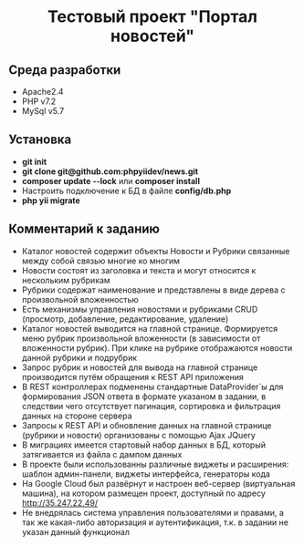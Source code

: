 <p align="center">
	<h1 align="center">Тестовый проект "Портал новостей"</h1>
</p>
<h2>Среда разработки</h2>
<ul>
	<li>Apache2.4</li>
	<li>PHP v7.2</li>
	<li>MySql v5.7</li>
</ul>
<h2>Установка</h2>
<ul>
	<li><b>git init</b></li>
	<li><b>git clone git@github.com:phpyiidev/news.git</b></li>
	<li><b>composer update --lock</b> или <b>composer install</b></li>
	<li>Настроить подключение к БД в файле <b>config/db.php</b></li>
	<li><b>php yii migrate</b></li>
</ul>
<h2>Комментарий к заданию</h2>
<ul>
    <li>Каталог новостей содержит объекты Новости и Рубрики связанные между собой связью многие ко многим</li>
    <li>Новости состоят из заголовка и текста и могут относится к нескольким рубрикам</li>
    <li>Рубрики содержат наименование и представлены в виде дерева с произвольной вложенностью</li>
    <li>Есть механизмы управления новостями и рубриками CRUD (просмотр, добавление, редактирование, удаление)</li>
    <li>Каталог новостей выводится на главной странице. Формируется меню рубрик произвольной вложенности (в зависимости от вложенности рубрик). При клике на рубрике отображаются новости данной рубрики и подрубрик</li>
    <li>Запрос рубрик и новостей для вывода на главной странице производится путём обращения к REST API приложения</li>
    <li>В REST контроллерах подменены стандартные DataProvider`ы для формирования JSON ответа в формате указаном в задании, в следствии чего отсутствует пагинация, сортировка и фильтрация данных на стороне сервера</li>
    <li>Запросы к REST API и обновление данных на главной странице (рубрики и новости) организованы с помощью Ajax JQuery</li>
    <li>В миграциях имеется стартовый набор данных в БД, который затягивается из файла с дампом данных</li>
    <li>В проекте были использованны различные виджеты и расширения: шаблон админ-панели, виджеты интерфейса, генераторы кода</li>
    <li>На Google Сloud был развёрнут и настроен веб-сервер (виртуальная машина), на котором размещен проект, доступный по адресу <a href="http://35.247.22.49/">http://35.247.22.49/</a></li>
    <li>Не внедрялась система управления пользователями и правами, а так же какая-либо авторизация и аутентификация, т.к. в задании не указан данный функционал</li>
</ul>
